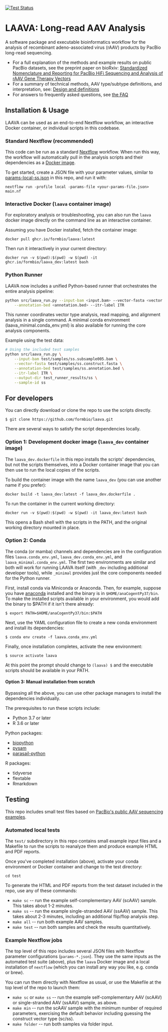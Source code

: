 [![Test Status](https://github.com/formbio/laava/actions/workflows/ci.yaml/badge.svg)](https://github.com/formbio/laava/actions/workflows/ci.yaml)

# LAAVA: Long-read AAV Analysis

A software package and executable bioinformatics workflow for the analysis of recombinant adeno-associated virus (rAAV) products by PacBio long-read sequencing.

* For a full explanation of the methods and example results on public PacBio datasets,
  see the preprint paper on bioRxiv:
  [Standardized Nomenclature and Reporting for PacBio HiFi Sequencing and Analysis of rAAV Gene Therapy Vectors](https://www.biorxiv.org/content/10.1101/2024.05.07.592296v1)
* For a summary of technical methods, AAV type/subtype definitions, and interpretation,
  see: [Design and definitions](https://github.com/formbio/laava/wiki/Design-and-definitions)
* For answers to frequently asked questions, see [the FAQ](https://github.com/formbio/laava/wiki/Frequently-Asked-Questions-(FAQ))

## Installation & Usage

LAAVA can be used as an end-to-end Nextflow workflow, an interactive Docker container,
or individual scripts in this codebase.

### Standard Nextflow (recommended)

This code can be run as a standard [Nextflow](https://www.nextflow.io/) workflow.
When run this way, the workflow will automatically pull in the analysis scripts and
their dependencies as a [Docker
image](https://github.com/formbio/laava/pkgs/container/laava).

To get started, create a JSON file with your parameter values, similar to
[params-local-ss.json](https://raw.githubusercontent.com/formbio/laava/main/params-local-ss.json)
in this repo, and run it with:

```
nextflow run -profile local -params-file <your-params-file.json> main.nf
```


### Interactive Docker (`laava` container image)

For exploratory analysis or troubleshooting, you can also run the `laava` docker image
directly on the command line as an interactive container.

Assuming you have Docker installed, fetch the container image:

```
docker pull ghcr.io/formbio/laava:latest
```

Then run it interactively in your current directory:

```
docker run -v $(pwd):$(pwd) -w $(pwd) -it ghcr.io/formbio/laava_dev:latest bash
```

### Python Runner

LAAVA now includes a unified Python-based runner that orchestrates the entire analysis pipeline:

```bash
python src/laava_run.py --input-bam <input.bam> --vector-fasta <vector.fasta> \
    --annotation-bed <annotation.bed> --itr-label ITR
```

This runner coordinates vector type analysis, read mapping, and alignment analysis in a single command. A minimal conda environment (laava_minimal.conda_env.yml) is also available for running the core analysis components.

Example using the test data:
```bash
# Using the included test samples
python src/laava_run.py \
    --input-bam test/samples/ss.subsample005.bam \
    --vector-fasta test/samples/ss.construct.fasta \
    --annotation-bed test/samples/ss.annotation.bed \
    --itr-label ITR \
    --output-dir test_runner_results/ss \
    --sample-id ss
```

## For developers

You can directly download or clone the repo to use the scripts directly.

```
$ git clone https://github.com/formbio/laava.git
```

There are several ways to satisfy the script dependencies locally.


### Option 1: Development docker image (`laava_dev` container image)

The `laava_dev.dockerfile` in this repo installs the scripts' dependencies, but not the
scripts themselves, into a Docker container image that you can then use to run the local
copies of the scripts.

To build the container image with the name `laava_dev` (you can use another name if you prefer):

```
docker build -t laava_dev:latest -f laava_dev.dockerfile .
```

To run the container in the current working directory:

```
docker run -v $(pwd):$(pwd) -w $(pwd) -it laava_dev:latest bash
```

This opens a Bash shell with the scripts in the PATH, and the original working directory mounted in place.


### Option 2: Conda

The conda (or mamba) channels and dependencies are in the configuration files
`laava.conda_env.yml`, `laava_dev.conda_env.yml`, and `laava_minimal.conda_env.yml`. 
The first two environments are similar and both will work for running LAAVA itself 
(with `_dev` including additional developer tools), while `_minimal` provides just 
the core components needed for the Python runner.

First, install conda via Miniconda or Anaconda. Then, for example, suppose you have
[anaconda](https://docs.anaconda.com/anaconda/install/linux/) installed and the binary
is in `$HOME/anaCogentPy37/bin`. To make the installed scripts available in your
environment, you would add the binary to $PATH if it isn't there already:

```
$ export PATH=$HOME/anaCogentPy37/bin:$PATH
```

Next, use the YAML configuration file to create a new conda environment and install its dependencies:

```
$ conda env create -f laava.conda_env.yml
```

Finally, once installation completes, activate the new environment:

```
$ source activate laava
```

At this point the prompt should change to `(laava) $` and the executable scripts should be available in your PATH.


#### Option 3: Manual installation from scratch

Bypassing all the above, you can use other package managers to install the dependencies
individually.

The prerequisites to run these scripts include:

* Python 3.7 or later
* R 3.6 or later

Python packages:
* [biopython](https://anaconda.org/bioconda/biopython)
* [pysam](https://anaconda.org/bioconda/pysam)
* [parasail-python](https://anaconda.org/bioconda/parasail-python)

R packages:
* tidyverse
* flextable
* Rmarkdown


## Testing

This repo includes small test files based on [PacBio's public AAV sequencing
examples](https://downloads.pacbcloud.com/public/dataset/AAV/).

### Automated local tests

The `test/` subdirectory in this repo contains small example input files and a Makefile
to run the scripts to reanalyze them and produce example HTML and PDF reports.

Once you've completed installation (above), activate your conda environment or Docker
container and change to the test directory:

```
cd test
```

To generate the HTML and PDF reports from the test dataset included in the repo, use any
of these commands:

* `make sc` -- run the example self-complementary AAV (scAAV) sample. This takes about 1-2 minutes.
* `make ss` -- run the example single-stranded AAV (ssAAV) sample. This takes about 2-3 minutes, including an additional flip/flop analysis step.
* `make all` -- run both example AAV samples.
* `make test` -- run both samples and check the results quantitatively.


### Example Nextflow jobs

The top level of this repo includes several JSON files with Nextflow parameter
configurations (`params-*.json`). They use the same inputs as the automated test suite
(above), plus the `laava` Docker image and a local installation of `nextflow` (which you
can install any way you like, e.g. conda or brew).

You can run them directly with Nextflow as usual, or use the Makefile at the top level
of the repo to launch them:

* `make sc` or `make ss` -- run the example self-complementary AAV (scAAV) or
  single-stranded AAV (ssAAV) sample, as above.
* `make min` -- run the scAAV sample with the minimum number of required parameters,
  exercising the default behavior including guessing the construct vector type (sc/ss).
* `make folder` -- run both samples via folder input.
